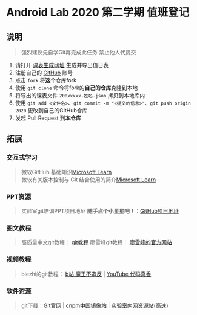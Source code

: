 # Android Lab 2020 第二学期 值班登记

## 说明

> 强烈建议先自学Git再完成此任务
> 禁止他人代提交

1. 请打开 [课表生成网址](https://androidlab.kenvix.com/) 生成并导出值日表
2. 注册自己的 [GitHub](https://github.com) 账号
2. 点击 `fork` 将**这个**仓库fork
3. 使用 `git clone` 命令将fork的**自己的仓库**克隆到本地
4. 将导出的课表文件 `200xxxxx-姓名.json` 拷贝到本地库内
5. 使用 `git add <文件名>`、`git commit -m "<提交的信息>"`、`git push origin 2020` 更改到自己的GitHub仓库
6. 发起 Pull Request 到**本仓库**

## 拓展

### 交互式学习

> 微软GitHub 基础知识[Microsoft Learn](https://docs.microsoft.com/zh-cn/learn/modules/introduction-to-github/)  
> 微软有关版本控制与 Git 结合使用的简介[Microsoft Learn](https://docs.microsoft.com/zh-cn/learn/paths/intro-to-vc-git/)

### PPT资源

> 实验室git培训PPT项目地址 **随手点个小星星吧！**：[GitHub项目地址](https://github.com/aimerneige/marp_git-github)  

### 图文教程

> 高质量中文git教程： [git教程](https://github.com/geeeeeeeeek/git-recipes)
> 廖雪峰git教程： [廖雪峰的官方网站](https://www.liaoxuefeng.com/wiki/896043488029600)  

### 视频教程

> biezhi的git教程： [b站 魔王不造反](https://www.bilibili.com/video/BV1HW411f7VJ) | [YouTube 代码真香](https://www.youtube.com/watch?v=29q6zwRGywk&list=PLK2w-tGRdrj5jO9Y1k2iAPCw7iSo6YVdx&pbjreload=101)  

### 软件资源

> git下载：[Git官网](https://git-scm.com/downloads) | [cnpm中国镜像站](https://npm.taobao.org/mirrors/git-for-windows/) | [实验室内网资源站(高速)](http://192.168.7.9/%E8%BD%AF%E4%BB%B6/%E5%B8%B8%E7%94%A8%E8%BD%AF%E4%BB%B6/Git-2.29.2.2-64-bit.exe)
